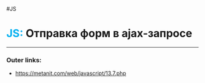 #JS
# <font color="#00b0f0">JS:</font> Отправка форм в ajax-запросе
---
### Outer links:
- https://metanit.com/web/javascript/13.7.php